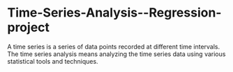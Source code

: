 # Time-Series-Analysis--Regression-project
A time series is a series of data points recorded at different time intervals. The time series analysis means analyzing the time series data using various statistical tools and techniques.
